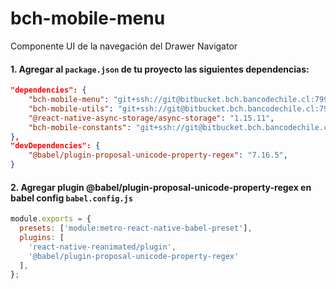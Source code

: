 # bch-mobile-menu

Componente UI de la navegación del Drawer Navigator

#### 1. Agregar al `package.json` de tu proyecto las siguientes dependencias:

```json
"dependencies": {
    "bch-mobile-menu": "git+ssh://git@bitbucket.bch.bancodechile.cl:7999/inva/bch-mobile-utils.git#v2.2.1",
    "bch-mobile-utils": "git+ssh://git@bitbucket.bch.bancodechile.cl:7999/inva/bch-mobile-utils.git#v1.3.0",
    "@react-native-async-storage/async-storage": "1.15.11",
    "bch-mobile-constants": "git+ssh://git@bitbucket.bch.bancodechile.cl:7999/inva/bch-mobile-constants.git#v2.1.0",
},
"devDependencies": {
    "@babel/plugin-proposal-unicode-property-regex": "7.16.5",
}
```
#### 2. Agregar plugin **@babel/plugin-proposal-unicode-property-regex** en babel config `babel.config.js`

```js
module.exports = {
  presets: ['module:metro-react-native-babel-preset'],
  plugins: [
    'react-native-reanimated/plugin',
    '@babel/plugin-proposal-unicode-property-regex'
  ],
};
```